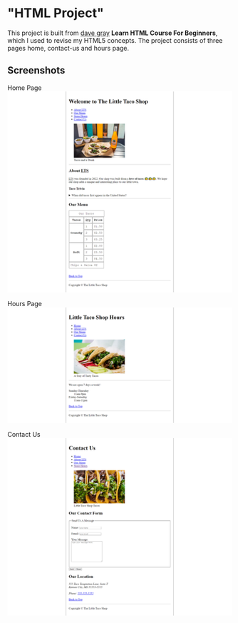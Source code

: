 # "HTML Project"

This project is built from [dave gray](https://www.youtube.com/watch?v=kUMe1FH4CHE&t=12744s&ab_channel=freeCodeCamp.org) **Learn HTML Course For Beginners**, which I used to revise my HTML5 concepts. The project consists of three pages home, contact-us and hours page.

## Screenshots

Home Page
![Homepage](screenshot/home-page.png)

Hours Page
![Hours page](screenshot/hours.png)

Contact Us
![Contact Us](screenshot/contact.png)
